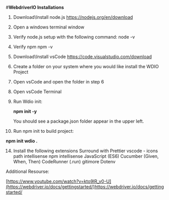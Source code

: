 #**WebdriverIO Installations**

1) Download\Install node.js
  https://nodejs.org/en/download

2) Open a windows terminal window
3)  Verify node.js setup with the following command:
    node -v
4)  Verify npm
    npm -v
5) Download\Install vsCode
   https://code.visualstudio.com/download
6) Create a folder on your system where you would like install the WDIO Project
8) Open vsCode and open the folder in step 6
9) Open vsCode Terminal
10) Run Wdio init:
    
    **npm init -y**

    You should see a package.json folder appear in the upper left.
    
12) Run npm init to build project:
    
   **npm init wdio .**
 
14) Install the following extensions
    Surround with
    Prettier
    vscode - icons
    path intellisense
    npm intellisense
    JavaScript (ES6)
    Cucumber (Given, When, Then)
    CodeRunner   (.run)
    gitimore
    Dotenv


Additional Resourse:

[https://www.youtube.com/watch?v=kto9lR_v0-U](https://webdriver.io/docs/gettingstarted/)https://webdriver.io/docs/gettingstarted/



